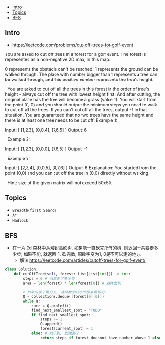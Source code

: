 - [Intro](#intro)
- [Topics](#topics)
- [BFS](#bfs)

## Intro

- https://leetcode.com/problems/cut-off-trees-for-golf-event

You are asked to cut off trees in a forest for a golf event. The forest is represented as a non-negative 2D map, in this map:

0 represents the obstacle can't be reached.
1 represents the ground can be walked through.
The place with number bigger than 1 represents a tree can be walked through, and this positive number represents the tree's height.

 
You are asked to cut off all the trees in this forest in the order of tree's height - always cut off the tree with lowest height first. And after cutting, the original place has the tree will become a grass (value 1).
You will start from the point (0, 0) and you should output the minimum steps you need to walk to cut off all the trees. If you can't cut off all the trees, output -1 in that situation.
You are guaranteed that no two trees have the same height and there is at least one tree needs to be cut off.
Example 1:

Input: 
[
 [1,2,3],
 [0,0,4],
 [7,6,5]
]
Output: 6

 
Example 2:

Input: 
[
 [1,2,3],
 [0,0,0],
 [7,6,5]
]
Output: -1

 
Example 3:

Input: 
[
 [2,3,4],
 [0,0,5],
 [8,7,6]
]
Output: 6
Explanation: You started from the point (0,0) and you can cut off the tree in (0,0) directly without walking.

 
Hint: size of the given matrix will not exceed 50x50.




## Topics

- `Breadth-first Search`
- `A*`
- `Hadlock`


## BFS


- 在一片 2d 森林中从矮到高砍树. 如果能一直砍完所有的树, 则返回一共要走多少步; 如果不能, 就返回-1. 砍完数, 原数字变为1, 0是不可以走的地方.
  - 解法 https://leetcode.com/articles/cutoff-trees-for-golf-event/


```py
class Solution:
    def cutOffTree(self, forest: List[List[int]]) -> int:
        steps = 0 # 当前走了多少步
        area = len(forest) * len(forest[0]) # 森林面积

        # 如果出现了路分叉, 选择数字较小的那条路即可.
        Q = collections.deque([forest[0][0]])
        while Q:
            curr = Q.popleft()
            find_next_smallest_spot = "TODO"
            if find_next_smallest_spot:
                steps += 1
                Q.append()
                forest[current_spot] = 1
            else: # 找不到, 到绝路了
                return steps if forest_doesnot_have_number_above_1 else -1

```


